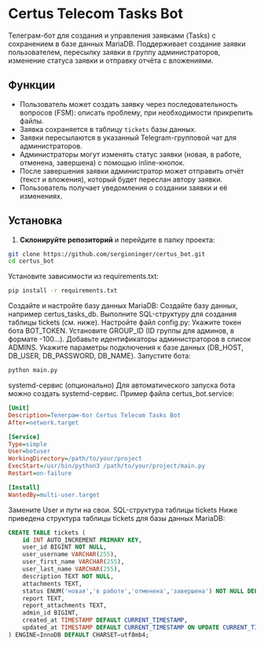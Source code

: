 # Certus Telecom Tasks Bot

Телеграм-бот для создания и управления заявками (Tasks) с сохранением в базе данных MariaDB. Поддерживает создание заявки пользователем, пересылку заявки в группу администраторов, изменение статуса заявки и отправку отчёта с вложениями.

## Функции

- Пользователь может создать заявку через последовательность вопросов (FSM): описать проблему, при необходимости прикрепить файлы.
- Заявка сохраняется в таблицу `tickets` базы данных.
- Заявки пересылаются в указанный Telegram-групповой чат для администраторов.
- Администраторы могут изменять статус заявки (новая, в работе, отменена, завершена) с помощью inline-кнопок.
- После завершения заявки администратор может отправить отчёт (текст и вложения), который будет переслан автору заявки.
- Пользователь получает уведомления о создании заявки и её изменениях.

## Установка

1. **Склонируйте репозиторий** и перейдите в папку проекта:
```bash
git clone https://github.com/sergioninger/certus_bot.git
cd certus_bot
```
Установите зависимости из requirements.txt:
```bash
pip install -r requirements.txt
```
Создайте и настройте базу данных MariaDB:
Создайте базу данных, например certus_tasks_db.
Выполните SQL-структуру для создания таблицы tickets (см. ниже).
Настройте файл config.py:
Укажите токен бота BOT_TOKEN.
Установите GROUP_ID (ID группы для админов, в формате -100...).
Добавьте идентификаторы администраторов в список ADMINS.
Укажите параметры подключения к базе данных (DB_HOST, DB_USER, DB_PASSWORD, DB_NAME).
Запустите бота:

```bash
python main.py
```
systemd-сервис (опционально)
Для автоматического запуска бота можно создать systemd-сервис. Пример файла certus_bot.service:
```ini
[Unit]
Description=Телеграм-бот Certus Telecom Tasks Bot
After=network.target

[Service]
Type=simple
User=botuser
WorkingDirectory=/path/to/your/project
ExecStart=/usr/bin/python3 /path/to/your/project/main.py
Restart=on-failure

[Install]
WantedBy=multi-user.target
```
Замените User и пути на свои.
SQL-структура таблицы tickets
Ниже приведена структура таблицы tickets для базы данных MariaDB:

```sql
CREATE TABLE tickets (
    id INT AUTO_INCREMENT PRIMARY KEY,
    user_id BIGINT NOT NULL,
    user_username VARCHAR(255),
    user_first_name VARCHAR(255),
    user_last_name VARCHAR(255),
    description TEXT NOT NULL,
    attachments TEXT,
    status ENUM('новая','в работе','отменена','завершена') NOT NULL DEFAULT 'новая',
    report TEXT,
    report_attachments TEXT,
    admin_id BIGINT,
    created_at TIMESTAMP DEFAULT CURRENT_TIMESTAMP,
    updated_at TIMESTAMP DEFAULT CURRENT_TIMESTAMP ON UPDATE CURRENT_TIMESTAMP
) ENGINE=InnoDB DEFAULT CHARSET=utf8mb4;
```
